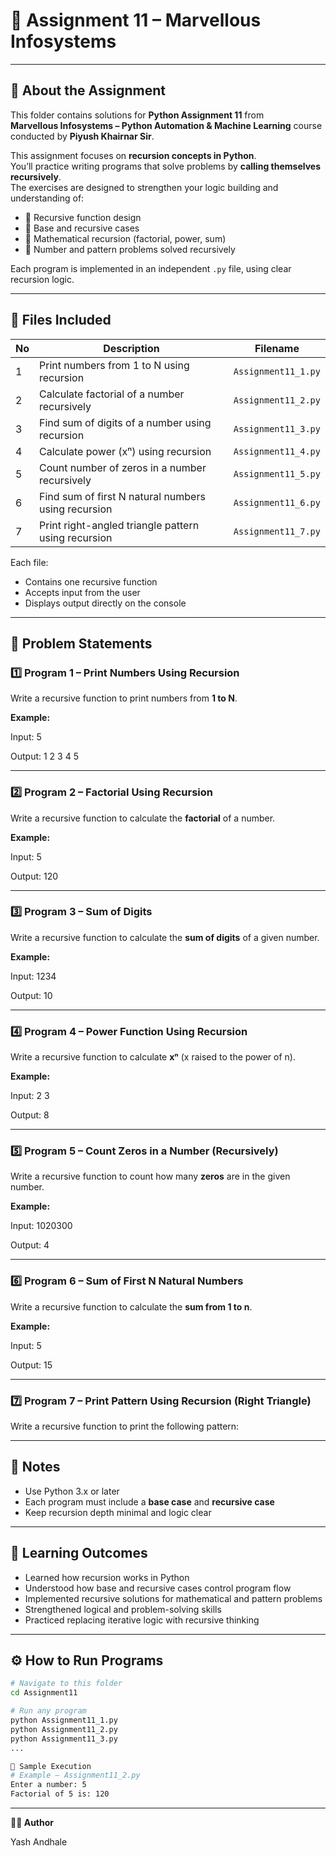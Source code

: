 # 🧠 Assignment 11 – Marvellous Infosystems

---

## 📘 About the Assignment

This folder contains solutions for **Python Assignment 11** from  
**Marvellous Infosystems – Python Automation & Machine Learning** course conducted by **Piyush Khairnar Sir**.  

This assignment focuses on **recursion concepts in Python**.  
You’ll practice writing programs that solve problems by **calling themselves recursively**.  
The exercises are designed to strengthen your logic building and understanding of:
- 🔁 Recursive function design  
- 🧩 Base and recursive cases  
- 🧮 Mathematical recursion (factorial, power, sum)  
- 🔢 Number and pattern problems solved recursively  

Each program is implemented in an independent `.py` file, using clear recursion logic.

---

## 📁 Files Included

| No | Description | Filename |
|----|--------------|-----------|
| 1 | Print numbers from 1 to N using recursion | `Assignment11_1.py` |
| 2 | Calculate factorial of a number recursively | `Assignment11_2.py` |
| 3 | Find sum of digits of a number using recursion | `Assignment11_3.py` |
| 4 | Calculate power (xⁿ) using recursion | `Assignment11_4.py` |
| 5 | Count number of zeros in a number recursively | `Assignment11_5.py` |
| 6 | Find sum of first N natural numbers using recursion | `Assignment11_6.py` |
| 7 | Print right-angled triangle pattern using recursion | `Assignment11_7.py` |

Each file:
- Contains one recursive function  
- Accepts input from the user  
- Displays output directly on the console  

---

## 🧩 Problem Statements

### 1️⃣ **Program 1 – Print Numbers Using Recursion**

Write a recursive function to print numbers from **1 to N**.

**Example:**

Input: 5

Output: 1 2 3 4 5


---

### 2️⃣ **Program 2 – Factorial Using Recursion**

Write a recursive function to calculate the **factorial** of a number.

**Example:**

Input: 5

Output: 120

---

### 3️⃣ **Program 3 – Sum of Digits**

Write a recursive function to calculate the **sum of digits** of a given number.

**Example:**

Input: 1234

Output: 10


---

### 4️⃣ **Program 4 – Power Function Using Recursion**

Write a recursive function to calculate **xⁿ** (x raised to the power of n).

**Example:**

Input: 2 3

Output: 8


---

### 5️⃣ **Program 5 – Count Zeros in a Number (Recursively)**

Write a recursive function to count how many **zeros** are in the given number.

**Example:**

Input: 1020300

Output: 4


---

### 6️⃣ **Program 6 – Sum of First N Natural Numbers**

Write a recursive function to calculate the **sum from 1 to n**.

**Example:**

Input: 5

Output: 15


---

### 7️⃣ **Program 7 – Print Pattern Using Recursion (Right Triangle)**

Write a recursive function to print the following pattern:


---

## 📝 Notes

- Use Python 3.x or later  
- Each program must include a **base case** and **recursive case**  
- Keep recursion depth minimal and logic clear  

---

## 🎯 Learning Outcomes

- Learned how recursion works in Python  
- Understood how base and recursive cases control program flow  
- Implemented recursive solutions for mathematical and pattern problems  
- Strengthened logical and problem-solving skills  
- Practiced replacing iterative logic with recursive thinking  

---

## ⚙️ How to Run Programs

```bash
# Navigate to this folder
cd Assignment11

# Run any program
python Assignment11_1.py
python Assignment11_2.py
python Assignment11_3.py
...

🧪 Sample Execution
# Example – Assignment11_2.py
Enter a number: 5
Factorial of 5 is: 120
```
---

**👨‍💻 Author**

Yash Andhale

